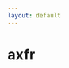 ```yaml
---
layout: default
---
```









#                                                                                                                                             axfr
